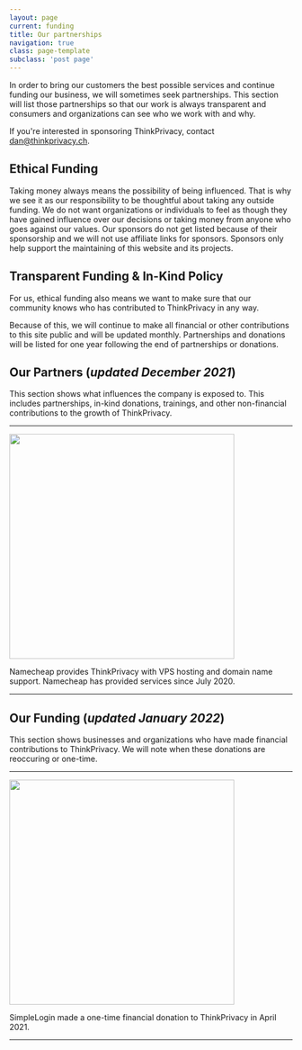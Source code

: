 ```yaml
---
layout: page
current: funding
title: Our partnerships
navigation: true
class: page-template
subclass: 'post page'
---
```

In order to bring our customers the best possible services and continue funding our business, we will sometimes seek partnerships. This section will list those partnerships so that our work is always transparent and consumers and organizations can see who we work with and why.

If you're interested in sponsoring ThinkPrivacy, contact dan@thinkprivacy.ch. 

## Ethical Funding

Taking money always means the possibility of being influenced. That is why we see it as our responsibility to be thoughtful about taking any outside funding. We do not want organizations or individuals to feel as though they have gained influence over our decisions or taking money from anyone who goes against our values. Our sponsors do not get listed because of their sponsorship and we will not use affiliate links for sponsors. Sponsors only help support the maintaining of this website and its projects. 

## Transparent Funding & In-Kind Policy

For us, ethical funding also means we want to make sure that our community knows who has contributed to ThinkPrivacy in any way.

Because of this, we will continue to make all financial or other contributions to this site public and will be updated monthly. Partnerships and donations will be listed for one year following the end of partnerships or donations.

## Our Partners (*updated December 2021*)

This section shows what influences the company is exposed to. This includes partnerships, in-kind donations, trainings, and other non-financial contributions to the growth of ThinkPrivacy.

***

<a href="https://www.namecheap.com/hosting/vps/" target="_blank"><img src="{{ site.baseurl }}assets/images/namecheap_dark.png" width="400px"></a>

Namecheap provides ThinkPrivacy with VPS hosting and domain name support. Namecheap has provided services since July 2020.

***

## Our Funding (*updated January 2022*)

This section shows businesses and organizations who have made financial contributions to ThinkPrivacy. We will note when these donations are reoccuring or one-time.

***

<a href="https://simplelogin.io/" target="_blank"><img src="{{ site.baseurl }}assets/images/simple_login.png" width="400px"></a>

SimpleLogin made a one-time financial donation to ThinkPrivacy in April 2021.

***
